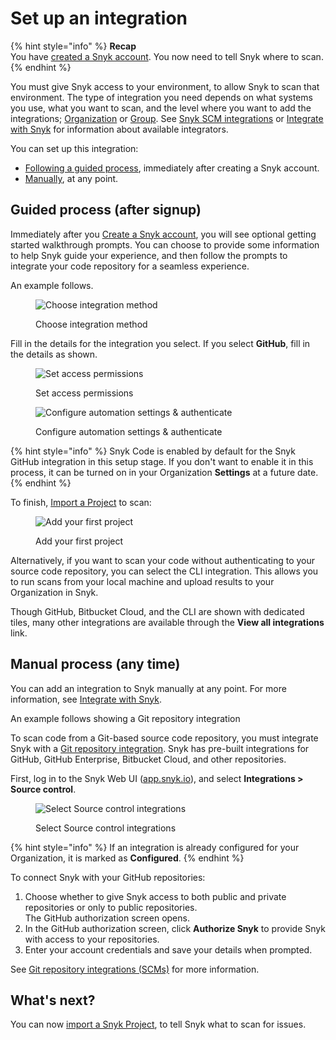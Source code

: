 # Set up an integration

{% hint style="info" %}
**Recap**\
You have [created a Snyk account](create-or-log-in-to-a-snyk-account.md). You now need to tell Snyk where to scan.
{% endhint %}

You must give Snyk access to your environment, to allow Snyk to scan that environment. The type of integration you need depends on what systems you use, what you want to scan, and the level where you want to add the integrations; [Organization](../../integrate-with-snyk/#integrations-for-snyk) or [Group](../../integrate-with-snyk/#integrations-for-snyk-apprisk). See [Snyk SCM integrations](../../scm-ide-and-ci-cd-workflow-and-integrations/snyk-scm-integrations/) or  [Integrate with Snyk](../../integrate-with-snyk/) for information about available integrators.

You can set up this integration:

* [Following a guided process](set-up-an-integration.md#guided-process-after-signup), immediately after creating a Snyk account.
* [Manually](set-up-an-integration.md#manual-process-any-time), at any point.

## Guided process (after signup)

Immediately after you [Create a Snyk account](create-or-log-in-to-a-snyk-account.md), you will see optional getting started walkthrough prompts. You can choose to provide some information to help Snyk guide your experience, and then follow the prompts to integrate your code repository for a seamless experience.

An example follows.

<figure><img src="../../.gitbook/assets/Screenshot 2023-05-16 at 9.36.53 AM.png" alt="Choose integration method"><figcaption><p>Choose integration method</p></figcaption></figure>

Fill in the details for the integration you select. If you select **GitHub**, fill in the details as shown.

<figure><img src="../../.gitbook/assets/Screenshot 2023-05-16 at 9.37.34 AM.png" alt="Set access permissions"><figcaption><p>Set access permissions</p></figcaption></figure>

<figure><img src="../../.gitbook/assets/Screenshot 2023-05-16 at 9.39.45 AM.png" alt="Configure automation settings &#x26; authenticate"><figcaption><p>Configure automation settings &#x26; authenticate</p></figcaption></figure>

{% hint style="info" %}
Snyk Code is enabled by default for the Snyk GitHub integration in this setup stage. If you don't want to enable it in this process, it can be turned on in your Organization **Settings** at a future date.
{% endhint %}

To finish, [Import a Project](import-a-project.md) to scan:

<figure><img src="../../.gitbook/assets/image (248) (1).png" alt="Add your first project"><figcaption><p>Add your first project</p></figcaption></figure>

Alternatively, if you want to scan your code without authenticating to your source code repository, you can select the CLI integration. This allows you to run scans from your local machine and upload results to your Organization in Snyk.

Though GitHub, Bitbucket Cloud, and the CLI are shown with dedicated tiles, many other integrations are available through the **View all integrations** link.

## Manual process (any time)

You can add an integration to Snyk manually at any point. For more information, see [Integrate with Snyk](../../integrate-with-snyk/).

An example follows showing a Git repository integration

To scan code from a Git-based source code repository, you must integrate Snyk with a [Git repository integration](../../scm-ide-and-ci-cd-workflow-and-integrations/snyk-scm-integrations/). Snyk has pre-built integrations for GitHub, GitHub Enterprise, Bitbucket Cloud, and other repositories.

First, log in to the Snyk Web UI ([app.snyk.io](https://app.snyk.io)), and select **Integrations > Source control**.

<div align="left">

<figure><img src="../../.gitbook/assets/Screenshot 2022-07-26 at 13.26.22.png" alt="Select Source control integrations"><figcaption><p>Select Source control integrations</p></figcaption></figure>

</div>

{% hint style="info" %}
If an integration is already configured for your Organization, it is marked as **Configured**.
{% endhint %}

To connect Snyk with your GitHub repositories:

1. Choose whether to give Snyk access to both public and private repositories or only to public repositories.\
   The GitHub authorization screen opens.
2. In the GitHub authorization screen, click **Authorize Snyk** to provide Snyk with access to your repositories.
3. Enter your account credentials and save your details when prompted.

See [Git repository integrations (SCMs)](../../scm-ide-and-ci-cd-workflow-and-integrations/snyk-scm-integrations/) for more information.

## What's next?

You can now [import a Snyk Project](import-a-project.md), to tell Snyk what to scan for issues.
